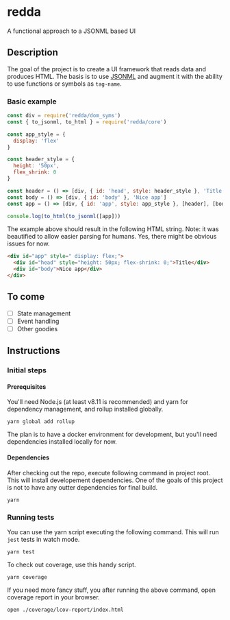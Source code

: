 # redda
A functional approach to a JSONML based UI

## Description

The goal of the project is to create a UI framework that reads data and produces HTML. The basis is to use [JSONML](http://www.jsonml.org/) and augment it with the ability to use functions or symbols as `tag-name`.

### Basic example

```javascript
const div = require('redda/dom_syms')
const { to_jsonml, to_html } = require('redda/core')

const app_style = {
  display: 'flex'
}

const header_style = {
  height: '50px',
  flex_shrink: 0
}

const header = () => [div, { id: 'head', style: header_style }, 'Title']
const body = () => [div, { id: 'body' }, 'Nice app']
const app = () => [div, { id: 'app', style: app_style }, [header], [body]]

console.log(to_html(to_jsonml([app]))
```

The example above should result in the following HTML string. Note: it was beautified to allow easier parsing for humans. Yes, there might be obvious issues for now.

```html
<div id="app" style=" display: flex;">
  <div id="head" style="height: 50px; flex-shrink: 0;">Title</div>
  <div id="body">Nice app</div>
</div>
```

## To come

- [ ] State management
- [ ] Event handling
- [ ] Other goodies

## Instructions

### Initial steps

#### Prerequisites

You'll need Node.js (at least v8.11 is recommended) and yarn for dependency management, and rollup installed globally.

```shell
yarn global add rollup
```

The plan is to have a docker environment for development, but you'll need dependencies installed locally for now.

#### Dependencies

After checking out the repo, execute following command in project root. This will install developement dependencies. One of the goals of this project is not to have any outter dependencies for final build.

```shell
yarn
```

### Running tests

You can use the yarn script executing the following command. This will run `jest` tests in watch mode.

```shell
yarn test
```

To check out coverage, use this handy script.

```shell
yarn coverage
```

If you need more fancy stuff, you after running the above command, open coverage report in your browser.

```shell
open ./coverage/lcov-report/index.html
```
